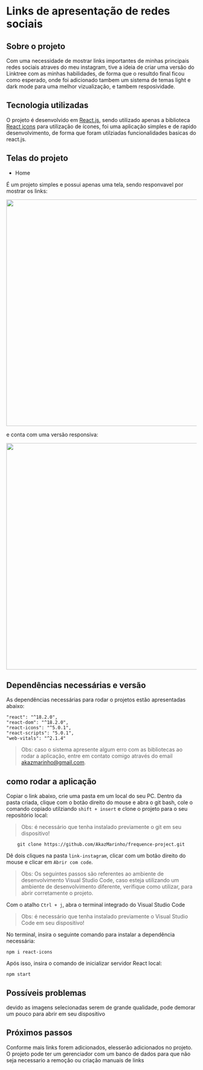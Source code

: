 # Links de apresentação de redes sociais


## Sobre o projeto

Com uma necessidade de mostrar links importantes de minhas principais redes sociais atraves do meu instagram, tive a ideia de criar uma versão do Linktree com as minhas habilidades, de forma que o resultdo final ficou como esperado, onde foi adicionado tambem um sistema de temas light e dark mode para uma melhor vizualização, e tambem resposividade.

## Tecnologia utilizadas

O projeto é desenvolvido em [React.js](https://react.dev/), sendo utilizado apenas a biblioteca [React icons](https://react-icons.github.io/react-icons/) para utilização de ícones, foi uma aplicação simples e de rapido desenvolvimento, de forma que foram utilziadas funcionalidades basicas do react.js. 

## Telas do projeto

- Home
  
É um projeto simples e possui apenas uma tela, sendo responvavel por mostrar os links:

<div align="center">
  <img width="600px" src="https://github.com/AkazMarinho/link-instagram/assets/58227029/7c3ff4a5-4c9e-43ab-8708-88ca8838aff6"/>
</div>


e conta com uma versão responsiva: 

<div align="center">
  <img height="600px" src="https://github.com/AkazMarinho/link-instagram/assets/58227029/0a4c7c07-5451-4e08-b4b8-a009ecbb6412"/>
</div>

## Dependências necessárias e versão

As dependências necessárias para rodar o projetos estão apresentadas abaixo:

    "react": "^18.2.0",
    "react-dom": "^18.2.0",
    "react-icons": "^5.0.1",
    "react-scripts": "5.0.1",
    "web-vitals": "^2.1.4"

> Obs: caso o sistema apresente algum erro com as bibliotecas ao rodar a aplicação, entre em contato comigo através do email akazmarinho@gmail.com. 
 
## como rodar a aplicação

Copiar o link abaixo, crie uma pasta em um local do seu PC. Dentro da pasta criada, clique com o botão direito do mouse e abra o git bash, cole o comando copiado utilziando `shift + insert` e clone o projeto para o seu repositório local:

> Obs: é necessário que tenha instalado previamente o git em seu dispositivo!

		git clone https://github.com/AkazMarinho/frequence-project.git
		
Dê dois cliques na pasta `link-instagram`, clicar com um botão direito do mouse e clicar em `Abrir com code`.

> Obs: Os seguintes passos são referentes ao ambiente de desenvolvimento Visual Studio Code, caso esteja utilizando um ambiente de desenvolvimento diferente, verifique como utilizar, para abrir corretamente o projeto.

Com o atalho `Ctrl + j`, abra o terminal integrado do Visual Studio Code

> Obs: é necessário que tenha instalado previamente o Visual Studio Code em seu dispositivo!

No terminal, insira o seguinte comando para instalar a dependência necessária:

	npm i react-icons 

Após isso, insira o comando de inicializar servidor React local:

	npm start
	
## Possíveis problemas 

devido as imagens selecionadas serem de grande qualidade, pode demorar um pouco para abrir em seu dispositivo

## Próximos passos

Conforme mais links forem adicionados, elesserão adicionados no projeto.
O projeto pode ter um gerenciador com um banco de dados para que não seja necessario a remoção ou criação manuais de links

